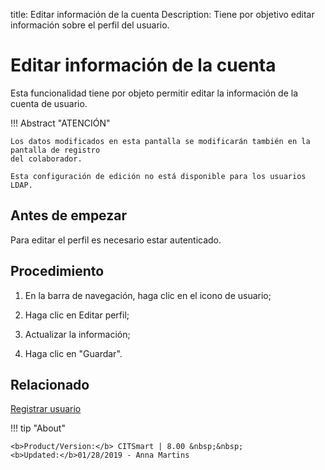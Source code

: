 title: Editar información de la cuenta
Description: Tiene por objetivo editar información sobre el perfil del usuario.
# Editar información de la cuenta

Esta funcionalidad tiene por objeto permitir editar la información de la cuenta de usuario.

!!! Abstract "ATENCIÓN"

    Los datos modificados en esta pantalla se modificarán también en la pantalla de registro 
    del colaborador.
    
    Esta configuración de edición no está disponible para los usuarios LDAP. 


Antes de empezar
--------------------

Para editar el perfil es necesario estar autenticado.

Procedimiento
----------------

1. En la barra de navegación, haga clic en el icono de usuario;

2. Haga clic en Editar perfil;

3. Actualizar la información;

4. Haga clic en "Guardar".


Relacionado
-------

[Registrar usuario](/es-es/citsmart-platform-8/initial-settings/access-settings/user/users.html)


!!! tip "About"

    <b>Product/Version:</b> CITSmart | 8.00 &nbsp;&nbsp;
    <b>Updated:</b>01/28/2019 - Anna Martins

